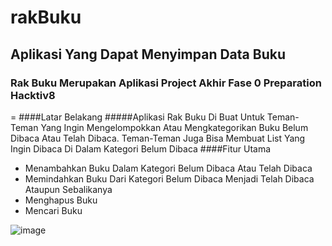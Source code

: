 # rakBuku
## Aplikasi Yang Dapat Menyimpan Data Buku
### Rak Buku Merupakan Aplikasi Project Akhir Fase 0 Preparation Hacktiv8
=
####Latar Belakang
#####Aplikasi Rak Buku Di Buat Untuk Teman-Teman Yang Ingin Mengelompokkan Atau Mengkategorikan Buku Belum Dibaca Atau Telah Dibaca. Teman-Teman Juga Bisa Membuat List Yang Ingin Dibaca Di Dalam Kategori Belum Dibaca
####Fitur Utama
* Menambahkan Buku Dalam Kategori Belum Dibaca Atau Telah Dibaca
* Memindahkan Buku Dari Kategori Belum Dibaca Menjadi Telah Dibaca Ataupun Sebalikanya
* Menghapus Buku
* Mencari Buku


![image](https://user-images.githubusercontent.com/34185874/149900675-5d123f66-3101-4c27-b382-50e5e497321c.png)
